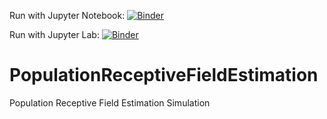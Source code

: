 Run with Jupyter Notebook: [![Binder](https://mybinder.org/badge.svg)](https://mybinder.org/v2/gh/arash-ash/PRF-Estimation-Technique/master)

Run with Jupyter Lab: [![Binder](https://mybinder.org/badge.svg)](https://mybinder.org/v2/gh/arash-ash/PRF-Estimation-Technique/master?urlpath=lab)

# PopulationReceptiveFieldEstimation
Population Receptive Field Estimation Simulation
